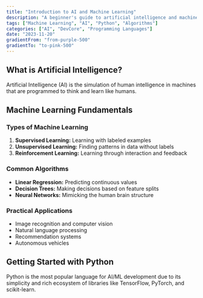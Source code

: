 ```yaml
---
title: "Introduction to AI and Machine Learning"
description: "A beginner's guide to artificial intelligence and machine learning concepts, algorithms, and practical applications."
tags: ["Machine Learning", "AI", "Python", "Algorithms"]
categories: ["AI", "DevCore", "Programming Languages"]
date: "2023-11-20"
gradientFrom: "from-purple-500"
gradientTo: "to-pink-500"
---
```


## What is Artificial Intelligence?

Artificial Intelligence (AI) is the simulation of human intelligence in machines that are programmed to think and learn like humans.

## Machine Learning Fundamentals

### Types of Machine Learning
1. **Supervised Learning:** Learning with labeled examples
2. **Unsupervised Learning:** Finding patterns in data without labels
3. **Reinforcement Learning:** Learning through interaction and feedback

### Common Algorithms
- **Linear Regression:** Predicting continuous values
- **Decision Trees:** Making decisions based on feature splits
- **Neural Networks:** Mimicking the human brain structure

### Practical Applications
- Image recognition and computer vision
- Natural language processing
- Recommendation systems
- Autonomous vehicles

## Getting Started with Python
Python is the most popular language for AI/ML development due to its simplicity and rich ecosystem of libraries like TensorFlow, PyTorch, and scikit-learn.